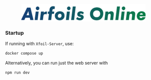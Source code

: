 <p align="center">
<img src="public/assets/airfoils_logo.png" alt="drawing" width="400">
</p>


### Startup

If running with `Xfoil-Server`, use:
```bash
docker compose up
```
Alternatively, you can run just the web server with
```bash
npm run dev
```
